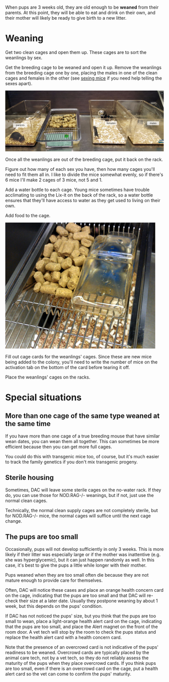 <!-- TITLE: Mouse Weaning -->

When pups are 3 weeks old, they are old enough to be **weaned** from their parents. At this point, they will be able to eat and drink on their own, and their mother will likely be ready to give birth to a new litter.

# Weaning
Get two clean cages and open them up. These cages are to sort the weanlings by sex.

Get the breeding cage to be weaned and open it up. Remove the weanlings from the breeding cage one by one, placing the males in one of the clean cages and females in the other (see [sexing mice](/mouses/sexing) if you need help telling the sexes apart). 

![example weaning setup](/uploads/weaning/weaning-00001-a.jpeg "example weaning setup")

Once all the weanlings are out of the breeding cage, put it back on the rack.

Figure out how many of each sex you have, then how many cages you'll need to fit them all in. I like to divide the mice somewhat evenly, so if there's 6 mice I'll make 2 cages of 3 mice, not 5 and 1.

Add a water bottle to each cage. Young mice sometimes have trouble acclimating to using the Lix-it on the back of the rack, so a water bottle ensures that they'll have access to water as they get used to living on their own. 

Add food to the cage.

![food and water in cage](/uploads/weaning/weaning-00002.jpg "be sure to flip the divider up before putting the food in!")

Fill out cage cards for the weanlings' cages. Since these are new mice being added to the colony, you'll need to write the number of mice on the activation tab on the bottom of the card before tearing it off.

Place the weanlings' cages on the racks.
# Special situations
## More than one cage of the same type weaned at the same time
If you have more than one cage of a true breeding mouse that have similar wean dates, you can wean them all together. This can sometimes be more efficient because then you can get more full cages.

You could do this with transgenic mice too, of course, but it's much easier to track the family genetics if you don't mix transgenic progeny.
## Sterile housing
Sometimes, DAC will leave some sterile cages on the no-water rack. If they do, you can use those for NOD.RAG-/- weanings, but if not, just use the normal clean cages.

Technically, the normal clean supply cages are not completely sterile, but for NOD.RAG-/- mice, the normal cages will suffice until the next cage change. 
## The pups are too small
Occasionally, pups will not develop sufficiently in only 3 weeks. This is more likely if their litter was especially large or if the mother was inattentive (e.g. she was hyperglycemic), but it can just happen randomly as well. In this case, it's best to give the pups a little while longer with their mother.

Pups weaned when they are too small often die because they are not mature enough to provide care for themselves.

Often, DAC will notice these cases and place an orange health concern card on the cage, indicating that the pups are too small and that DAC will re-check their size at a later date. Usually they postpone weaning by about 1 week, but this depends on the pups' condition.

If DAC has not noticed the pups' size, but you think that the pups are too small to wean, place a light-orange health alert card on the cage, indicating that the pups are too small, and place the Alert magnet on the front of the room door. A vet tech will stop by the room to check the pups status and replace the health alert card with a health concern card.

Note that the presence of an overcrowd card is not indicative of the pups' readiness to be weaned. Overcrowd cards are typically placed by the animal care tech, not by a vet tech, so they do not reliably assess the maturity of the pups when they place overcrowd cards. If you think pups are too small, even if there is an overcrowd card on the cage, put a health alert card so the vet can come to confirm the pups' maturity.